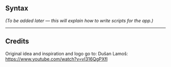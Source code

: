 ## Syntax

*(To be added later — this will explain how to write scripts for the app.)*

---

## Credits

Original idea and inspiration and logo go to: Dušan Lamoš: https://www.youtube.com/watch?v=vI316QgPXfI
